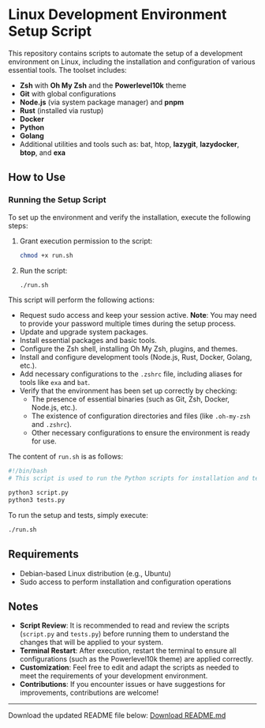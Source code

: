 # Linux Development Environment Setup Script

This repository contains scripts to automate the setup of a development environment on Linux, including the installation and configuration of various essential tools. The toolset includes:

- **Zsh** with **Oh My Zsh** and the **Powerlevel10k** theme
- **Git** with global configurations
- **Node.js** (via system package manager) and **pnpm**
- **Rust** (installed via rustup)
- **Docker**
- **Python**
- **Golang**
- Additional utilities and tools such as:  bat, htop, **lazygit**, **lazydocker**, **btop**, and **exa**

## How to Use

### Running the Setup Script

To set up the environment and verify the installation, execute the following steps:

1. Grant execution permission to the script:

    ```bash
    chmod +x run.sh
    ```

2. Run the script:

    ```bash
    ./run.sh
    ```

This script will perform the following actions:

- Request sudo access and keep your session active. **Note**: You may need to provide your password multiple times during the setup process.
- Update and upgrade system packages.
- Install essential packages and basic tools.
- Configure the Zsh shell, installing Oh My Zsh, plugins, and themes.
- Install and configure development tools (Node.js, Rust, Docker, Golang, etc.).
- Add necessary configurations to the `.zshrc` file, including aliases for tools like `exa` and `bat`.
- Verify that the environment has been set up correctly by checking:
  - The presence of essential binaries (such as Git, Zsh, Docker, Node.js, etc.).
  - The existence of configuration directories and files (like `.oh-my-zsh` and `.zshrc`).
  - Other necessary configurations to ensure the environment is ready for use.

The content of `run.sh` is as follows:

```bash
#!/bin/bash
# This script is used to run the Python scripts for installation and testing.

python3 script.py
python3 tests.py
```

To run the setup and tests, simply execute:

```bash
./run.sh
```

## Requirements

- Debian-based Linux distribution (e.g., Ubuntu)
- Sudo access to perform installation and configuration operations

## Notes

- **Script Review**: It is recommended to read and review the scripts (`script.py` and `tests.py`) before running them to understand the changes that will be applied to your system.
- **Terminal Restart**: After execution, restart the terminal to ensure all configurations (such as the Powerlevel10k theme) are applied correctly.
- **Customization**: Feel free to edit and adapt the scripts as needed to meet the requirements of your development environment.
- **Contributions**: If you encounter issues or have suggestions for improvements, contributions are welcome!

---

Download the updated README file below:
[Download README.md](./Readme.md)

